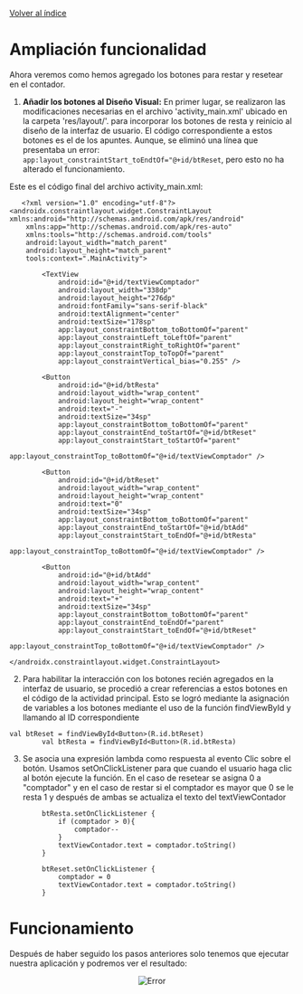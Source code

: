 [Volver al índice](https://github.com/FernandoJosePereiraSalvador/Comptador/tree/main#readme)

# Ampliación funcionalidad

Ahora veremos como hemos agregado los botones para restar y resetear en el contador.

1. __Añadir los botones al Diseño Visual:__ En primer lugar, se realizaron las modificaciones necesarias en el archivo 'activity_main.xml' ubicado en la carpeta 'res/layout/'. para incorporar los botones de resta y reinicio al diseño de la interfaz de usuario. El código correspondiente a estos botones es el de los apuntes. Aunque, se eliminó una línea que presentaba un error: `app:layout_constraintStart_toEndtOf="@+id/btReset`, pero esto no ha alterado el funcionamiento. 

Este es el código final del archivo activity_main.xml:
```
   <?xml version="1.0" encoding="utf-8"?>
<androidx.constraintlayout.widget.ConstraintLayout xmlns:android="http://schemas.android.com/apk/res/android"
    xmlns:app="http://schemas.android.com/apk/res-auto"
    xmlns:tools="http://schemas.android.com/tools"
    android:layout_width="match_parent"
    android:layout_height="match_parent"
    tools:context=".MainActivity">

        <TextView
            android:id="@+id/textViewComptador"
            android:layout_width="338dp"
            android:layout_height="276dp"
            android:fontFamily="sans-serif-black"
            android:textAlignment="center"
            android:textSize="178sp"
            app:layout_constraintBottom_toBottomOf="parent"
            app:layout_constraintLeft_toLeftOf="parent"
            app:layout_constraintRight_toRightOf="parent"
            app:layout_constraintTop_toTopOf="parent"
            app:layout_constraintVertical_bias="0.255" />

        <Button
            android:id="@+id/btResta"
            android:layout_width="wrap_content"
            android:layout_height="wrap_content"
            android:text="-"
            android:textSize="34sp"
            app:layout_constraintBottom_toBottomOf="parent"
            app:layout_constraintEnd_toStartOf="@+id/btReset"
            app:layout_constraintStart_toStartOf="parent"
            app:layout_constraintTop_toBottomOf="@+id/textViewComptador" />

        <Button
            android:id="@+id/btReset"
            android:layout_width="wrap_content"
            android:layout_height="wrap_content"
            android:text="0"
            android:textSize="34sp"
            app:layout_constraintBottom_toBottomOf="parent"
            app:layout_constraintEnd_toStartOf="@+id/btAdd"
            app:layout_constraintStart_toEndOf="@+id/btResta"
            app:layout_constraintTop_toBottomOf="@+id/textViewComptador" />

        <Button
            android:id="@+id/btAdd"
            android:layout_width="wrap_content"
            android:layout_height="wrap_content"
            android:text="+"
            android:textSize="34sp"
            app:layout_constraintBottom_toBottomOf="parent"
            app:layout_constraintEnd_toEndOf="parent"
            app:layout_constraintStart_toEndOf="@+id/btReset"
            app:layout_constraintTop_toBottomOf="@+id/textViewComptador" />

</androidx.constraintlayout.widget.ConstraintLayout>
   ```
2. Para habilitar la interacción con los botones recién agregados en la interfaz de usuario, se procedió a crear referencias a estos botones en el código de la actividad principal. Esto se logró mediante la asignación de variables a los botones mediante el uso de la función findViewById y llamando al ID correspondiente
```
val btReset = findViewById<Button>(R.id.btReset)
        val btResta = findViewById<Button>(R.id.btResta)
```
3. Se asocia una expresión lambda como respuesta al evento Clic sobre el botón. Usamos setOnClickListener para que cuando el usuario haga clic al botón ejecute la función. En el caso de resetear se asigna 0 a "comptador" y en el caso de restar si el comptador es mayor que 0 se le resta 1 y después de ambas se actualiza el texto del textViewContador
```
        btResta.setOnClickListener {
            if (comptador > 0){
                comptador--
            }
            textViewContador.text = comptador.toString()
        }

        btReset.setOnClickListener {
            comptador = 0
            textViewContador.text = comptador.toString()
        }
```

# Funcionamiento
Después de haber seguido los pasos anteriores solo tenemos que ejecutar nuestra aplicación y podremos ver el resultado:

<p align="center">
  <img src="https://github.com/FernandoJosePereiraSalvador/Comptador/blob/main/memoria/imagenes/04/contador.PNG" alt="Error">
</p>
